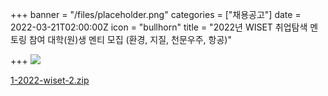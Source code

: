 +++
banner = "/files/placeholder.png"
categories = ["채용공고"]
date = 2022-03-21T02:00:00Z
icon = "bullhorn"
title = "2022년 WISET 취업탐색 멘토링 참여 대학(원)생 멘티 모집 (환경, 지질, 천문우주, 항공)"

+++
![](/files/_.jpg)

[1-2022-wiset-2.zip](/files/1-2022-wiset-2.zip "붙임.1.2022년 WISET 취업탐색 멘토링 참여 대학(원)생 멘티 모집 (환경, 지질, 천문우주, 항공)")